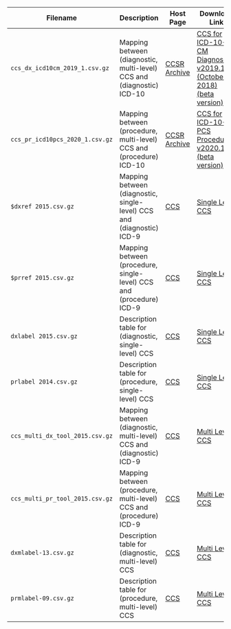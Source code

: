 | Filename 				                   | Description                                                           | Host Page                                                                         | Download Link                                                                                                                                |
|---------------------------------|-----------------------------------------------------------------------|-----------------------------------------------------------------------------------|----------------------------------------------------------------------------------------------------------------------------------------------|
| `ccs_dx_icd10cm_2019_1.csv.gz`  | Mapping between (diagnostic, multi-level) CCS and (diagnostic) ICD-10 | [CCSR Archive](https://hcup-us.ahrq.gov/toolssoftware/ccsr/ccsr_archive.jsp#ccsr) | [CCS for ICD-10-CM Diagnoses, v2019.1 (October 2018) (beta version)](https://hcup-us.ahrq.gov/toolssoftware/ccs10/ccs_dx_icd10cm_2019_1.zip) |
| `ccs_pr_icd10pcs_2020_1.csv.gz` | Mapping between (procedure, multi-level) CCS and (procedure) ICD-10   | [CCSR Archive](https://hcup-us.ahrq.gov/toolssoftware/ccsr/ccsr_archive.jsp#ccsr) | [CCS for ICD-10-PCS Procedures, v2020.1 (beta version)](https://hcup-us.ahrq.gov/toolssoftware/ccs10/ccs_pr_icd10pcs_2020_1.zip)             |
| `$dxref 2015.csv.gz`            | Mapping between (diagnostic, single-level) CCS and (diagnostic) ICD-9 | [CCS](https://hcup-us.ahrq.gov/toolssoftware/ccs/ccs.jsp)                         | [Single Level CCS](https://hcup-us.ahrq.gov/toolssoftware/ccs/Single_Level_CCS_2015.zip)                                                     |
| `$prref 2015.csv.gz`            | Mapping between (procedure, single-level) CCS and (procedure) ICD-9   | [CCS](https://hcup-us.ahrq.gov/toolssoftware/ccs/ccs.jsp)                         | [Single Level CCS](https://hcup-us.ahrq.gov/toolssoftware/ccs/Single_Level_CCS_2015.zip)                                                     |
| `dxlabel 2015.csv.gz`           | Description table for (diagnostic, single-level) CCS                  | [CCS](https://hcup-us.ahrq.gov/toolssoftware/ccs/ccs.jsp)                         | [Single Level CCS](https://hcup-us.ahrq.gov/toolssoftware/ccs/Single_Level_CCS_2015.zip)                                                     |
| `prlabel 2014.csv.gz`           | Description table for (procedure, single-level) CCS                   | [CCS](https://hcup-us.ahrq.gov/toolssoftware/ccs/ccs.jsp)                         | [Single Level CCS](https://hcup-us.ahrq.gov/toolssoftware/ccs/Single_Level_CCS_2015.zip)                                                     |
| `ccs_multi_dx_tool_2015.csv.gz` | Mapping between (diagnostic, multi-level) CCS and (diagnostic) ICD-9  | [CCS](https://hcup-us.ahrq.gov/toolssoftware/ccs/ccs.jsp)                         | [Multi Level CCS](https://hcup-us.ahrq.gov/toolssoftware/ccs/Multi_Level_CCS_2015.zip)                                                       |
| `ccs_multi_pr_tool_2015.csv.gz` | Mapping between (procedure, multi-level) CCS and (procedure) ICD-9    | [CCS](https://hcup-us.ahrq.gov/toolssoftware/ccs/ccs.jsp)                         | [Multi Level CCS](https://hcup-us.ahrq.gov/toolssoftware/ccs/Multi_Level_CCS_2015.zip)                                                       |
| `dxmlabel-13.csv.gz`            | Description table for (diagnostic, multi-level) CCS                   | [CCS](https://hcup-us.ahrq.gov/toolssoftware/ccs/ccs.jsp)                         | [Multi Level CCS](https://hcup-us.ahrq.gov/toolssoftware/ccs/Multi_Level_CCS_2015.zip)                                                       |
| `prmlabel-09.csv.gz`            | Description table for (procedure, multi-level) CCS                    | [CCS](https://hcup-us.ahrq.gov/toolssoftware/ccs/ccs.jsp)                         | [Multi Level CCS](https://hcup-us.ahrq.gov/toolssoftware/ccs/Multi_Level_CCS_2015.zip)                                                       |
